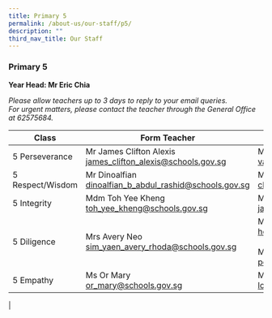 ```yaml
---
title: Primary 5
permalink: /about-us/our-staff/p5/
description: ""
third_nav_title: Our Staff
---
```

### **Primary 5**
**Year Head: Mr Eric Chia**

_Please allow teachers up to 3 days to reply to your email queries._   
_For urgent matters, please contact the teacher through the General Office at 62575684._

| Class | Form Teacher | Co-Form Teacher |
|---|---|---|
| 5 Perseverance | Mr James Clifton Alexis<br>[james_clifton_alexis@schools.gov.sg](mailto:james_clifton_alexis@schools.gov.sg) | Mrs Vasanthi Nanda<br>[vasanthi_tanabalan@schools.gov.sg](mailto:vasanthi_tanabalan@schools.gov.sg) |
| 5 Respect/Wisdom | Mr Dinoalfian <br>[dinoalfian_b_abdul_rashid@schools.gov.sg](mailto:dinoalfian_b_abdul_rashid@schools.gov.sg) | Mrs June Lau<br>[chew_koo_hui@schools.gov.sg](mailto:chew_koo_hui@schools.gov.sg) |
| 5 Integrity | Mdm Toh Yee Kheng<br>[toh_yee_kheng@schools.gov.sg](mailto:toh_yee_kheng@schools.gov.sg) | Mr Jason Heng<br>[jason_heng_cheng_han@schools.gov.sg](mailto:jason_heng_cheng_han@schools.gov.sg) |
| 5 Diligence | Mrs Avery Neo<br>[sim_yaen_avery_rhoda@schools.gov.sg](mailto:sim_yaen_avery_rhoda@schools.gov.sg) | Mrs Chan Khai Hong<br>[ho_wee_kung@schools.gov.sg](mailto:ho_wee_kung@schools.gov.sg)<br><br>Miss Poh Mei Cheng<br>[poh_mei_cheng@schools.gov.sg](mailto:poh_mei_cheng@schools.gov.sg) |
| 5 Empathy | Ms Or Mary<br>[or_mary@schools.gov.sg](mailto:or_mary@schools.gov.sg) | Mdm Loy Su Ann<br>[loy_su_ann@schools.gov.sg](mailto:loy_su_ann@schools.gov.sg) |
|
